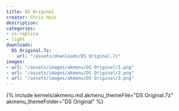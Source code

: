 ```yaml
---
title: DS Original
creator: Chris Hair
description: 
categories:
- os-replica
- light
downloads:
  DS Original.7z:
    url: "/assets/downloads/DS Original.7z"
images:
- url: "/assets/images/akmenu/DS Original/1.png"
- url: "/assets/images/akmenu/DS Original/2.png"
- url: "/assets/images/akmenu/DS Original/3.png"
---
```


{% include kernels/akmenu.md akmenu_themeFile="DS Original.7z" akmenu_themeFolder="DS Original" %}
